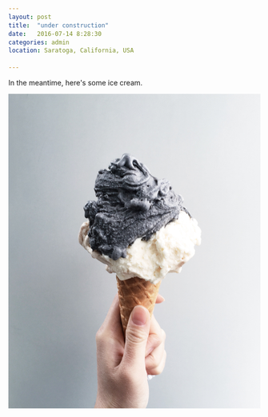```yaml
---
layout: post
title:  "under construction"
date:   2016-07-14 8:28:30
categories: admin
location: Saratoga, California, USA

---
```


In the meantime, here's some ice cream.

<div class="post-image--half">
    <img src="/img/test/bella.jpg" />
</div>
